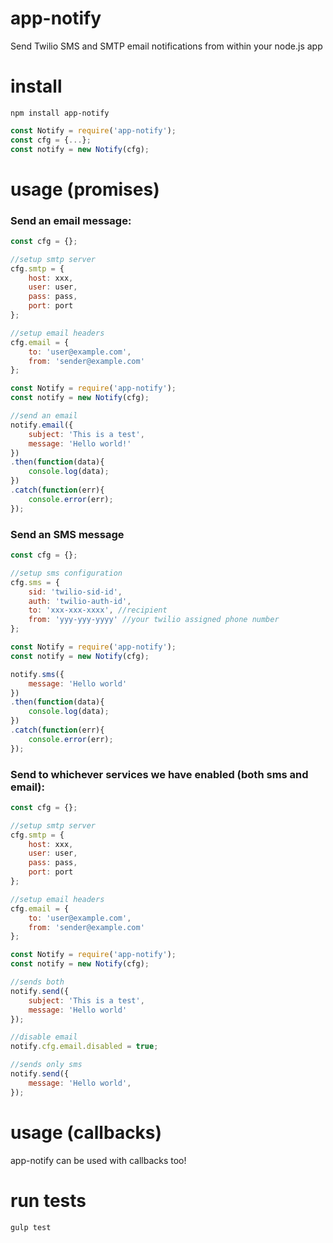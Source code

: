 app-notify
==========

Send Twilio SMS and SMTP email notifications from within your node.js app

# install

```shell
npm install app-notify
```

```javascript
const Notify = require('app-notify');
const cfg = {...};
const notify = new Notify(cfg);
```

# usage (promises)

### Send an email message:

```javascript
const cfg = {};

//setup smtp server
cfg.smtp = {
    host: xxx,
    user: user,
    pass: pass,
    port: port
};

//setup email headers
cfg.email = {
    to: 'user@example.com',
    from: 'sender@example.com'
};

const Notify = require('app-notify');
const notify = new Notify(cfg);

//send an email
notify.email({
    subject: 'This is a test',
    message: 'Hello world!'
})
.then(function(data){
    console.log(data);
})
.catch(function(err){
    console.error(err);
});
```

### Send an SMS message    

```javascript
const cfg = {};

//setup sms configuration
cfg.sms = {
    sid: 'twilio-sid-id',
    auth: 'twilio-auth-id',
    to: 'xxx-xxx-xxxx', //recipient
    from: 'yyy-yyy-yyyy' //your twilio assigned phone number
};

const Notify = require('app-notify');
const notify = new Notify(cfg);

notify.sms({
    message: 'Hello world'
})
.then(function(data){
    console.log(data);
})
.catch(function(err){
    console.error(err);
});
```

### Send to whichever services we have enabled (both sms and email):

```javascript
const cfg = {};

//setup smtp server
cfg.smtp = {
    host: xxx,
    user: user,
    pass: pass,
    port: port
};

//setup email headers
cfg.email = {
    to: 'user@example.com',
    from: 'sender@example.com'
};

const Notify = require('app-notify');
const notify = new Notify(cfg);

//sends both
notify.send({
    subject: 'This is a test',
    message: 'Hello world'
});

//disable email
notify.cfg.email.disabled = true;

//sends only sms
notify.send({
    message: 'Hello world',
});
```

# usage (callbacks)

app-notify can be used with callbacks too!

# run tests

```shell
gulp test
```
